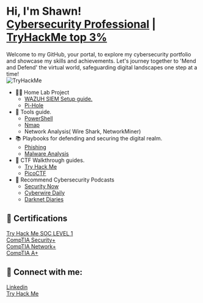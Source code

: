 <h1>Hi, I'm Shawn! <br/> <a href="https://www.linkedin.com/in/shawn-nichol/">Cybersecurity Professional</a> | <a href="https://tryhackme.com/p/m0refaster"/>TryHackMe top 3%</a> </h1>

Welcome to my GitHub, your portal, to explore my cybersecurity portfolio and showcase my skills and achievements. Let's journey together to 'Mend and Defend' the virtual world, safeguarding digital landscapes one step at a time! </br>
<img src="https://tryhackme-badges.s3.amazonaws.com/m0refaster.png" alt="TryHackMe">

- 👨‍💻 Home Lab Project
  - <a href="https://github.com/Shawn-Nichol/Wazuh/tree/main">WAZUH SIEM Setup guide. </a>
  - <a href="https://github.com/Shawn-Nichol/Cybersecurity-Projects/tree/main/Pi-Hole">Pi-Hole</a>
- 🔧 Tools guide.
  - <a href="https://github.com/Shawn-Nichol/Powershell">PowerShell</a>
  - <a href="https://github.com/Shawn-Nichol/Tools/tree/main/Nmap">Nmap</a>
  - Network Analysis( <a hrefj="https://github.com/Shawn-Nichol/Tools/tree/main/Network%20Analysis/Wireshark">Wire Shark</a>, NetworkMiner)
- 📚 Playbooks for defending and securing the digital realm.
  - <a href="https://github.com/Shawn-Nichol/PhisingPlaybook">Phishing</a>
  - <a href="https://github.com/Shawn-Nichol/Playbook-Malware-Analysis/tree/main">Malware Analysis</a>
- 🧩 CTF Walkthrough guides.
  - <a href="https://github.com/Shawn-Nichol/TryHackMe/tree/main/CTF">Try Hack Me</a>
  - <a href="https://github.com/Shawn-Nichol/PicoCTF">PicoCTF</a>
- 🎤 Recommend Cybersecurity Podcasts
  - <a href="https://twit.tv/shows/security-now">Security Now</a>
  - <a href="https://thecyberwire.com/podcasts/daily-podcast">Cyberwire Daily</a>
  - <a href="https://darknetdiaries.com/">Darknet Diaries</a>

 




<h2>📜 Certifications </h2>
<a href="https://github.com/Shawn-Nichol/TryHackMe/tree/main/Pathway/SOC_Level1">Try Hack Me SOC LEVEL 1</a></br>
<a href="https://www.comptia.org/certifications/security">CompTIA Security+</a></br>
<a href="https://www.comptia.org/certifications/network">CompTIA Network+</a></br>
<a href="https://www.comptia.org/certifications/a">CompTIA A+</a></br>


<h2> 🔗 Connect with me:</h2>

[Linkedin](https://www.linkedin.com/in/shawn-nichol/) </br>
[Try Hack Me](https://tryhackme.com/p/m0refaster)


